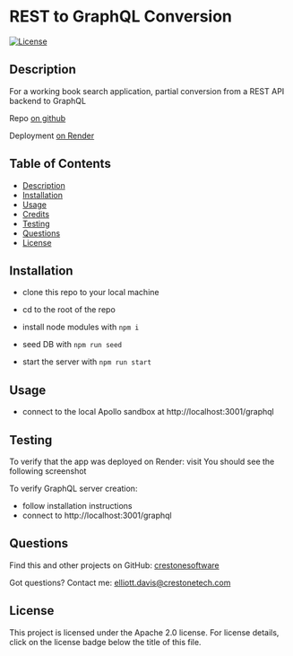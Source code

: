 # REST to GraphQL Conversion
[![License](https://img.shields.io/badge/License-Apache_2.0-blue.svg)](https://opensource.org/licenses/Apache-2.0)
## <a name="Description"></a>Description
For a working book search application, partial conversion from a REST API backend to GraphQL

Repo [on github](https://github.com/crestonesoftware/rest-to-graphql-conversion)

Deployment [on Render](https://rest-to-graphql-conversion.onrender.com)

## <a name="Table of Contents"></a>Table of Contents
- [Description](#Description)
- [Installation](#Installation)
- [Usage](#Usage)
- [Credits](#Credits)
- [Testing](#Testing)
- [Questions](#Questions)
- [License](#License)

## <a name="Installation"></a>Installation
- clone this repo to your local machine
    
- cd to the root of the repo
    
- install node modules with `npm i`
    
- seed DB with `npm run seed`

- start the server with `npm run start`
## <a name="Usage"></a>Usage
- connect to the local Apollo sandbox at http://localhost:3001/graphql
              
## <a name="Testing"></a>Testing

To verify that the app was deployed on Render: visit 
You should see the following screenshot

To verify GraphQL server creation: 
- follow installation instructions 
- connect to http://localhost:3001/graphql

## <a name="Questions"></a>Questions
Find this and other projects on GitHub: <a href="https://github.com/crestonesoftware">crestonesoftware</a>

Got questions? Contact me: <a href="mailto:elliott.davis@crestonetech.com">elliott.davis@crestonetech.com</a>
## <a name="License"></a>License
This project is licensed under the Apache 2.0 license. For license details, click on the license badge below the title of this file.
